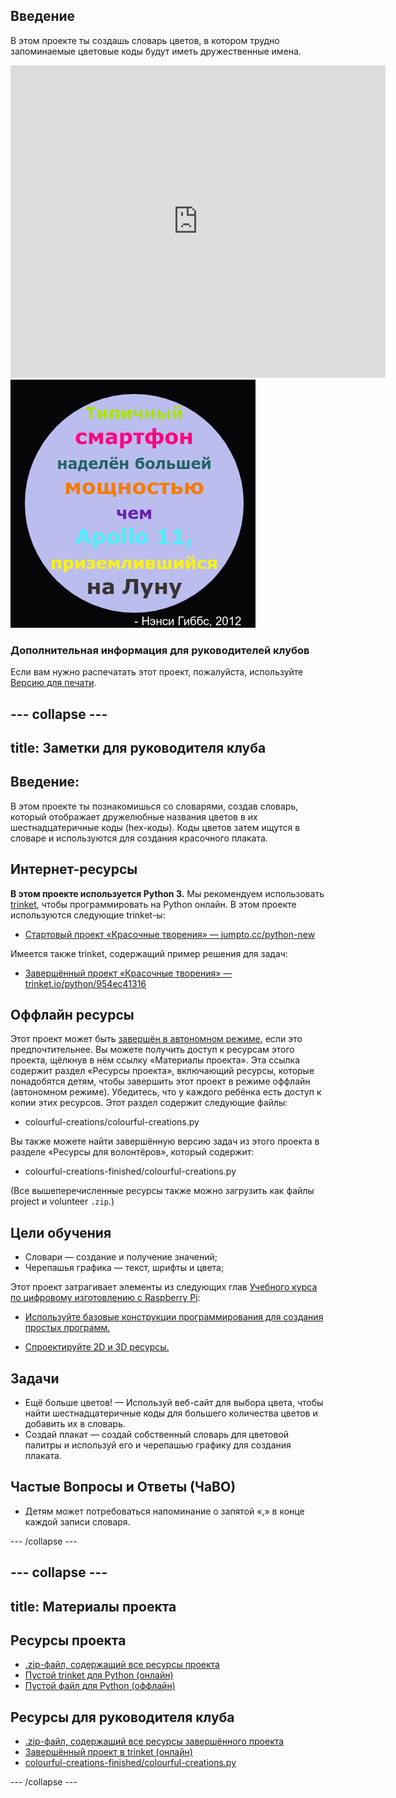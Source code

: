 ## Введение

В этом проекте ты создашь словарь цветов, в котором трудно запоминаемые цветовые коды будут иметь дружественные имена.

<div class="trinket">
  <iframe src="https://trinket.io/embed/python/954ec41316?outputOnly=true&start=result" width="600" height="500" frameborder="0" marginwidth="0" marginheight="0" allowfullscreen>
  </iframe>
  <img src="images/colourful-finished.png">
</div>

### Дополнительная информация для руководителей клубов

Если вам нужно распечатать этот проект, пожалуйста, используйте [Версию для печати](https://projects.raspberrypi.org/ru-RU/projects/colourful-creations/print).

--- collapse ---
---
title: Заметки для руководителя клуба
---

## Введение:

В этом проекте ты познакомишься со словарями, создав словарь, который отображает дружелюбные названия цветов в их шестнадцатеричные коды (hex-коды). Коды цветов затем ищутся в словаре и используются для создания красочного плаката.

## Интернет-ресурсы

**В этом проекте используется Python 3.** Мы рекомендуем использовать [trinket](https://trinket.io/), чтобы программировать на Python онлайн. В этом проекте используются следующие trinket-ы:

* [Стартовый проект «Красочные творения» — jumpto.cc/python-new](http://jumpto.cc/python-new)

Имеется также trinket, содержащий пример решения для задач:

* [Завершённый проект «Красочные творения» — trinket.io/python/954ec41316](https://trinket.io/python/954ec41316)

## Оффлайн ресурсы

Этот проект может быть [завершён в автономном режиме](https://www.codeclubprojects.org/en-GB/resources/python-working-offline/), если это предпочтительнее. Вы можете получить доступ к ресурсам этого проекта, щёлкнув в нём ссылку «Материалы проекта». Эта ссылка содержит раздел «Ресурсы проекта», включающий ресурсы, которые понадобятся детям, чтобы завершить этот проект в режиме оффлайн (автономном режиме). Убедитесь, что у каждого ребёнка есть доступ к копии этих ресурсов. Этот раздел содержит следующие файлы:

* colourful-creations/colourful-creations.py

Вы также можете найти завершённую версию задач из этого проекта в разделе «Ресурсы для волонтёров», который содержит:

* colourful-creations-finished/colourful-creations.py

(Все вышеперечисленные ресурсы также можно загрузить как файлы project и volunteer `.zip`.)

## Цели обучения

* Словари — создание и получение значений;
* Черепашья графика — текст, шрифты и цвета;

Этот проект затрагивает элементы из следующих глав [Учебного курса по цифровому изготовлению с Raspberry Pi](http://rpf.io/curriculum):

* [Используйте базовые конструкции программирования для создания простых программ.](https://www.raspberrypi.org/curriculum/programming/creator)

* [Спроектируйте 2D и 3D ресурсы.](https://www.raspberrypi.org/curriculum/design/creator)

## Задачи

* Ещё больше цветов! — Используй веб-сайт для выбора цвета, чтобы найти шестнадцатеричные коды для большего количества цветов и добавить их в словарь. 
* Создай плакат — создай собственный словарь для цветовой палитры и используй его и черепашью графику для создания плаката. 

## Частые Вопросы и Ответы (ЧаВО)

* Детям может потребоваться напоминание о запятой «,» в конце каждой записи словаря. 

--- /collapse ---

--- collapse ---
---
title: Материалы проекта
---

## Ресурсы проекта

* [.zip-файл, содержащий все ресурсы проекта](resources/colourful-creations-project-resources.zip)
* [Пустой trinket для Python (онлайн)](http://jumpto.cc/python-new)
* [Пустой файл для Python (оффлайн)](resources/new-new.py)

## Ресурсы для руководителя клуба

* [.zip-файл, содержащий все ресурсы завершённого проекта](resources/colourful-creations-volunteer-resources.zip)
* [Завершённый проект в trinket (онлайн)](https://trinket.io/python/954ec41316)
* [colourful-creations-finished/colourful-creations.py](resources/colourful-creations-finished-colourful-creations.py)

--- /collapse ---